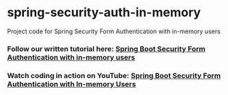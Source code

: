 # spring-security-auth-in-memory
Project code for Spring Security Form Authentication with in-memory users
### Follow our written tutorial here: [Spring Boot Security Form Authentication with in-memory users](https://www.codejava.net/frameworks/spring-boot/form-authentication-with-in-memory-users)
### Watch coding in action on YouTube: [Spring Boot Security Form Authentication with In-memory Users](https://www.youtube.com/watch?v=vv_fzlvpEL4)
